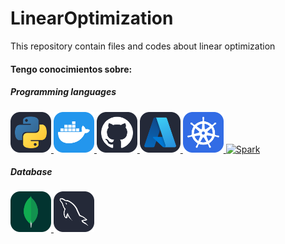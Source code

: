 # LinearOptimization
This repository contain files and codes about linear optimization 
#### Tengo conocimientos sobre:


##### Programming languages


<p align="left"> <a href="https://www.python.org/" target="_blank"> <img src="https://github.com/tandpfun/skill-icons/blob/main/icons/Python-Dark.svg" alt="Python" width="65" height="65"/>  </a>
<a href="https://www.docker.com/" target="_blank"> <img src="https://github.com/tandpfun/skill-icons/blob/main/icons/Docker.svg" alt="Docker" width="65" height="65"/> </a>
<a href="https://github.com/" target="_blank"> <img src="https://github.com/tandpfun/skill-icons/blob/main/icons/Github-Dark.svg" alt="Github" width="65" height="65"/> </a>
<a href="https://azure.microsoft.com/es-es/" target="_blank"> <img src="https://github.com/tandpfun/skill-icons/blob/main/icons/Azure-Dark.svg" alt="Azure" width="65" height="65"/> </a>
<a href="https://cloud.google.com/kubernetes-engine?hl=es-419" target="_blank"> <img src="https://github.com/tandpfun/skill-icons/blob/main/icons/Kubernetes.svg" alt="Kubernetes" width="65" height="65"/> </a>
<a href="https://spark.apache.org/docs/latest/api/python/index.html"> <img src="https://upload.wikimedia.org/wikipedia/commons/f/f3/Apache_Spark_logo.svg" alt="Spark" width="65" height="65"/> </a>
</p>


##### Database
<p align="left"> 
<a href="https://www.mongodb.com/" target="_blank"> <img src="https://github.com/tandpfun/skill-icons/blob/main/icons/MongoDB.svg" alt="mongodb" width="65" height="65"/> </a>
<a href="https://www.mysql.com/" target="_blank"> <img src="https://github.com/tandpfun/skill-icons/blob/main/icons/MySQL-Dark.svg" alt="mysql" width="65" height="65"/> </a> 
 </p>
